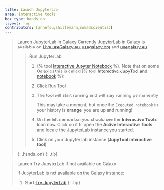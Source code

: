 ```yaml
---
title: Launch JupyterLab
area: interactive tools
box_type: hands_on
layout: faq
contributors: [annefou,shiltemann,nomadscientist]
---
```


> <tip-title>Launch JupyterLab in Galaxy</tip-title>
> Currently JupyterLab in Galaxy is available on [Live.useGalaxy.eu](https://live.usegalaxy.eu), [usegalaxy.org](https://usegalaxy.org) and [usegalaxy.eu](https://usegalaxy.eu).
>
> > <hands-on-title>Run JupyterLab</hands-on-title>
> >
> > 1. {% tool [Interactive Jupyter Notebook](interactive_tool_jupyter_notebook) %}. Note that on some Galaxies this is called {% tool [Interactive JupyTool and notebook](interactive_tool_jupyter_notebook) %}:
> > 2. Click Run Tool
> > 3. The tool will start running and will stay running permanently
> >
> >     This may take a moment, but once the `Executed notebook` in your history is **orange**, you are up and running!
> >
> > 4. On the left menue bar you should see the **Interactive Tools** Icon now. Click on it to open the  **Active Interactive Tools** and locate the JupyterLab instance you started.
> > 5. Click on your JupyterLab instance (**JupyTool interactive tool**)
> >
> {: .hands_on}
{: .tip}

> <tip-title>Launch Try JupyterLab if not available on Galaxy</tip-title>
>
> If JupyterLab is not available on the Galaxy instance:
> 1. Start [Try JupyterLab](https://mybinder.org/v2/gh/jupyterlab/jupyterlab-demo/try.jupyter.org?urlpath=lab)
{: .tip}
